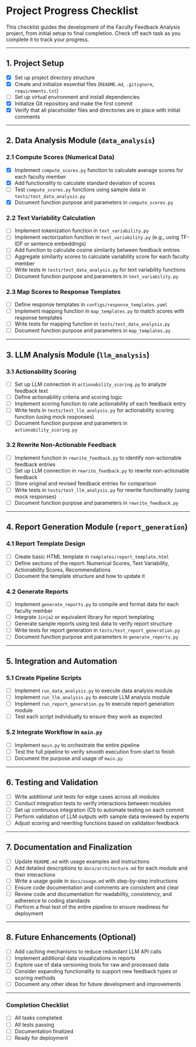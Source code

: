 # Project Progress Checklist

This checklist guides the development of the Faculty Feedback Analysis project, from initial setup to final completion. Check off each task as you complete it to track your progress.

---

## 1. Project Setup

- [x] Set up project directory structure
- [x] Create and initialize essential files (`README.md`, `.gitignore`, `requirements.txt`)
- [ ] Set up virtual environment and install dependencies
- [x] Initialize Git repository and make the first commit
- [x] Verify that all placeholder files and directories are in place with initial comments

---

## 2. Data Analysis Module (`data_analysis`)

### 2.1 Compute Scores (Numerical Data)
- [x] Implement `compute_scores.py` function to calculate average scores for each faculty member
- [x] Add functionality to calculate standard deviation of scores
- [ ] Test `compute_scores.py` functions using sample data in `tests/test_data_analysis.py`
- [x] Document function purpose and parameters in `compute_scores.py`

### 2.2 Text Variability Calculation
- [ ] Implement tokenization function in `text_variability.py`
- [ ] Implement vectorization function in `text_variability.py` (e.g., using TF-IDF or sentence embeddings)
- [ ] Add function to calculate cosine similarity between feedback entries
- [ ] Aggregate similarity scores to calculate variability score for each faculty member
- [ ] Write tests in `tests/test_data_analysis.py` for text variability functions
- [ ] Document function purpose and parameters in `text_variability.py`

### 2.3 Map Scores to Response Templates
- [ ] Define response templates in `configs/response_templates.yaml`
- [ ] Implement mapping function in `map_templates.py` to match scores with response templates
- [ ] Write tests for mapping function in `tests/test_data_analysis.py`
- [ ] Document function purpose and parameters in `map_templates.py`

---

## 3. LLM Analysis Module (`llm_analysis`)

### 3.1 Actionability Scoring
- [ ] Set up LLM connection in `actionability_scoring.py` to analyze feedback text
- [ ] Define actionability criteria and scoring logic
- [ ] Implement scoring function to rate actionability of each feedback entry
- [ ] Write tests in `tests/test_llm_analysis.py` for actionability scoring function (using mock responses)
- [ ] Document function purpose and parameters in `actionability_scoring.py`

### 3.2 Rewrite Non-Actionable Feedback
- [ ] Implement function in `rewrite_feedback.py` to identify non-actionable feedback entries
- [ ] Set up LLM connection in `rewrite_feedback.py` to rewrite non-actionable feedback
- [ ] Store original and revised feedback entries for comparison
- [ ] Write tests in `tests/test_llm_analysis.py` for rewrite functionality (using mock responses)
- [ ] Document function purpose and parameters in `rewrite_feedback.py`

---

## 4. Report Generation Module (`report_generation`)

### 4.1 Report Template Design
- [ ] Create basic HTML template in `templates/report_template.html`
- [ ] Define sections of the report: Numerical Scores, Text Variability, Actionability Scores, Recommendations
- [ ] Document the template structure and how to update it

### 4.2 Generate Reports
- [ ] Implement `generate_reports.py` to compile and format data for each faculty member
- [ ] Integrate `Jinja2` or equivalent library for report templating
- [ ] Generate sample reports using test data to verify report structure
- [ ] Write tests for report generation in `tests/test_report_generation.py`
- [ ] Document function purpose and parameters in `generate_reports.py`

---

## 5. Integration and Automation

### 5.1 Create Pipeline Scripts
- [ ] Implement `run_data_analysis.py` to execute data analysis module
- [ ] Implement `run_llm_analysis.py` to execute LLM analysis module
- [ ] Implement `run_report_generation.py` to execute report generation module
- [ ] Test each script individually to ensure they work as expected

### 5.2 Integrate Workflow in `main.py`
- [ ] Implement `main.py` to orchestrate the entire pipeline
- [ ] Test the full pipeline to verify smooth execution from start to finish
- [ ] Document the purpose and usage of `main.py`

---

## 6. Testing and Validation

- [ ] Write additional unit tests for edge cases across all modules
- [ ] Conduct integration tests to verify interactions between modules
- [ ] Set up continuous integration (CI) to automate testing on each commit
- [ ] Perform validation of LLM outputs with sample data reviewed by experts
- [ ] Adjust scoring and rewriting functions based on validation feedback

---

## 7. Documentation and Finalization

- [ ] Update `README.md` with usage examples and instructions
- [ ] Add detailed descriptions to `docs/architecture.md` for each module and their interactions
- [ ] Write a usage guide in `docs/usage.md` with step-by-step instructions
- [ ] Ensure code documentation and comments are consistent and clear
- [ ] Review code and documentation for readability, consistency, and adherence to coding standards
- [ ] Perform a final test of the entire pipeline to ensure readiness for deployment

---

## 8. Future Enhancements (Optional)

- [ ] Add caching mechanisms to reduce redundant LLM API calls
- [ ] Implement additional data visualizations in reports
- [ ] Explore use of data versioning tools for raw and processed data
- [ ] Consider expanding functionality to support new feedback types or scoring methods
- [ ] Document any other ideas for future development and improvements

---

### Completion Checklist

- [ ] All tasks completed
- [ ] All tests passing
- [ ] Documentation finalized
- [ ] Ready for deployment
